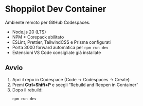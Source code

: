 # Shoppilot Dev Container

Ambiente remoto per GitHub Codespaces.

- Node.js 20 (LTS)
- NPM + Corepack abilitato
- ESLint, Prettier, TailwindCSS e Prisma configurati
- Porta 3000 forward automatica per `npm run dev`
- Estensioni VS Code consigliate già installate

## Avvio
1. Apri il repo in Codespace (Code → Codespaces → Create)
2. Premi **Ctrl+Shift+P** e scegli “Rebuild and Reopen in Container”
3. Dopo il rebuild:
   ```bash
   npm run dev
